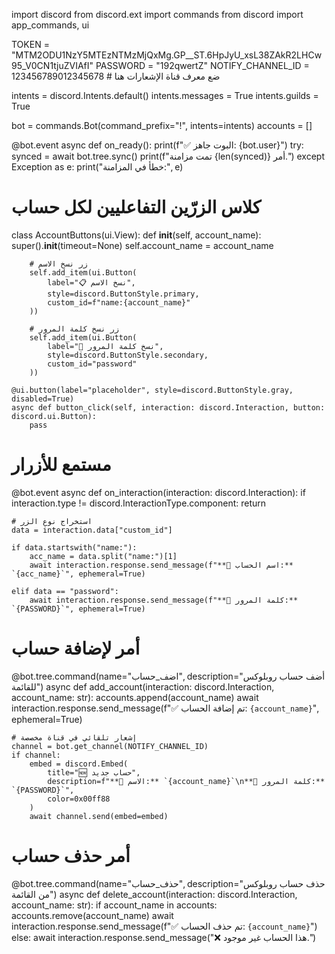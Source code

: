 import discord
from discord.ext import commands
from discord import app_commands, ui

TOKEN = "MTM2ODU1NzY5MTEzNTMzMjQxMg.GP__ST.6HpJyU_xsL38ZAkR2LHCw95_V0CN1tjuZVIAfI"
PASSWORD = "192qwertZ"
NOTIFY_CHANNEL_ID = 123456789012345678  # ضع معرف قناة الإشعارات هنا

intents = discord.Intents.default()
intents.messages = True
intents.guilds = True

bot = commands.Bot(command_prefix="!", intents=intents)
accounts = []

@bot.event
async def on_ready():
    print(f"✅ البوت جاهز: {bot.user}")
    try:
        synced = await bot.tree.sync()
        print(f"تمت مزامنة {len(synced)} أمر.")
    except Exception as e:
        print("خطأ في المزامنة:", e)

# كلاس الزرّين التفاعليين لكل حساب
class AccountButtons(ui.View):
    def __init__(self, account_name):
        super().__init__(timeout=None)
        self.account_name = account_name

        # زر نسخ الاسم
        self.add_item(ui.Button(
            label="📋 نسخ الاسم",
            style=discord.ButtonStyle.primary,
            custom_id=f"name:{account_name}"
        ))

        # زر نسخ كلمة المرور
        self.add_item(ui.Button(
            label="🔐 نسخ كلمة المرور",
            style=discord.ButtonStyle.secondary,
            custom_id="password"
        ))

    @ui.button(label="placeholder", style=discord.ButtonStyle.gray, disabled=True)
    async def button_click(self, interaction: discord.Interaction, button: discord.ui.Button):
        pass

# مستمع للأزرار
@bot.event
async def on_interaction(interaction: discord.Interaction):
    if interaction.type != discord.InteractionType.component:
        return

    # استخراج نوع الزر
    data = interaction.data["custom_id"]

    if data.startswith("name:"):
        acc_name = data.split("name:")[1]
        await interaction.response.send_message(f"**👤 اسم الحساب:** `{acc_name}`", ephemeral=True)

    elif data == "password":
        await interaction.response.send_message(f"**🔐 كلمة المرور:** `{PASSWORD}`", ephemeral=True)

# أمر لإضافة حساب
@bot.tree.command(name="اضف_حساب", description="أضف حساب روبلوكس للقائمة")
async def add_account(interaction: discord.Interaction, account_name: str):
    accounts.append(account_name)
    await interaction.response.send_message(f"✅ تم إضافة الحساب: `{account_name}`", ephemeral=True)

    # إشعار تلقائي في قناة مخصصة
    channel = bot.get_channel(NOTIFY_CHANNEL_ID)
    if channel:
        embed = discord.Embed(
            title="🆕 حساب جديد",
            description=f"**👤 الاسم:** `{account_name}`\n**🔐 كلمة المرور:** `{PASSWORD}`",
            color=0x00ff88
        )
        await channel.send(embed=embed)

# أمر حذف حساب
@bot.tree.command(name="حذف_حساب", description="حذف حساب روبلوكس من القائمة")
async def delete_account(interaction: discord.Interaction, account_name: str):
    if account_name in accounts:
        accounts.remove(account_name)
        await interaction.response.send_message(f"✅ تم حذف الحساب: `{account_name}`")
    else:
        await interaction.response.send_message("❌ هذا الحساب غير موجود.")
